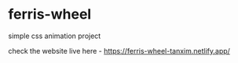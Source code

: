 # ferris-wheel
simple css animation project

check the website live here - https://ferris-wheel-tanxim.netlify.app/
